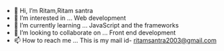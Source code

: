 - 👋 Hi, I’m Ritam,Ritam santra
- 👀 I’m interested in ... Web development
- 🌱 I’m currently learning ... JavaScript and the frameworks
- 💞️ I’m looking to collaborate on ... Front end development
- 📫 How to reach me ...  This is my mail id-
ritamsantra2003@gmail.com

<!---
DwightRitam/DwightRitam is a ✨ special ✨ repository because its `README.md` (this file) appears on your GitHub profile.
You can click the Preview link to take a look at your changes.
--->
